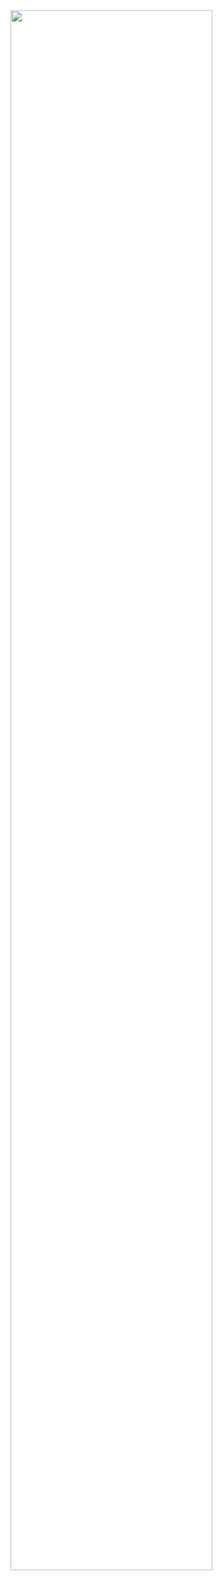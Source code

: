 <img width="80%" src="https://github.com/nexmin0805/A_star_Pathfinder/assets/65328995/c7a0fe8d-9c0b-4aec-9102-4112925405f9"/>
